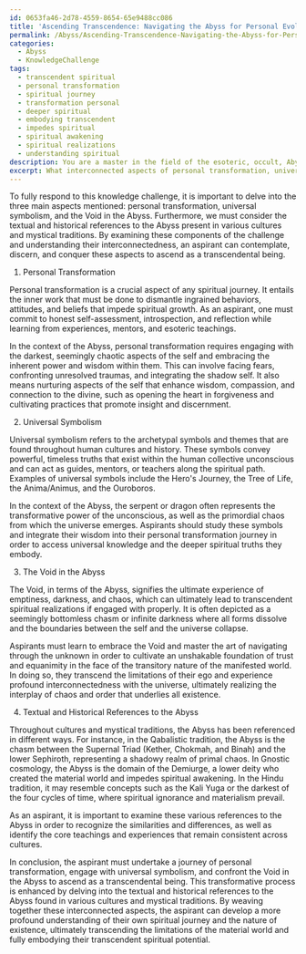 ```yaml
---
id: 0653fa46-2d78-4559-8654-65e9488cc086
title: 'Ascending Transcendence: Navigating the Abyss for Personal Evolution'
permalink: /Abyss/Ascending-Transcendence-Navigating-the-Abyss-for-Personal-Evolution/
categories:
  - Abyss
  - KnowledgeChallenge
tags:
  - transcendent spiritual
  - personal transformation
  - spiritual journey
  - transformation personal
  - deeper spiritual
  - embodying transcendent
  - impedes spiritual
  - spiritual awakening
  - spiritual realizations
  - understanding spiritual
description: You are a master in the field of the esoteric, occult, Abyss and Education. You are a writer of tests, challenges, books and deep knowledge on Abyss for initiates and students to gain deep insights and understanding from. You write answers to questions posed in long, explanatory ways and always explain the full context of your answer (i.e., related concepts, formulas, examples, or history), as well as the step-by-step thinking process you take to answer the challenges. Be rigorous and thorough, and summarize the key themes, ideas, and conclusions at the end.
excerpt: What interconnected aspects of personal transformation, universal symbolism, and Void in the Abyss must an aspirant contemplate, discern and conquer to ascend as a transcendental being, while simultaneously delving into the textual and historical references of the Abyss found throughout cultures and mystical traditions?
---
```

To fully respond to this knowledge challenge, it is important to delve into the three main aspects mentioned: personal transformation, universal symbolism, and the Void in the Abyss. Furthermore, we must consider the textual and historical references to the Abyss present in various cultures and mystical traditions. By examining these components of the challenge and understanding their interconnectedness, an aspirant can contemplate, discern, and conquer these aspects to ascend as a transcendental being.

1. Personal Transformation

Personal transformation is a crucial aspect of any spiritual journey. It entails the inner work that must be done to dismantle ingrained behaviors, attitudes, and beliefs that impede spiritual growth. As an aspirant, one must commit to honest self-assessment, introspection, and reflection while learning from experiences, mentors, and esoteric teachings.

In the context of the Abyss, personal transformation requires engaging with the darkest, seemingly chaotic aspects of the self and embracing the inherent power and wisdom within them. This can involve facing fears, confronting unresolved traumas, and integrating the shadow self. It also means nurturing aspects of the self that enhance wisdom, compassion, and connection to the divine, such as opening the heart in forgiveness and cultivating practices that promote insight and discernment.

2. Universal Symbolism

Universal symbolism refers to the archetypal symbols and themes that are found throughout human cultures and history. These symbols convey powerful, timeless truths that exist within the human collective unconscious and can act as guides, mentors, or teachers along the spiritual path. Examples of universal symbols include the Hero's Journey, the Tree of Life, the Anima/Animus, and the Ouroboros.

In the context of the Abyss, the serpent or dragon often represents the transformative power of the unconscious, as well as the primordial chaos from which the universe emerges. Aspirants should study these symbols and integrate their wisdom into their personal transformation journey in order to access universal knowledge and the deeper spiritual truths they embody.

3. The Void in the Abyss

The Void, in terms of the Abyss, signifies the ultimate experience of emptiness, darkness, and chaos, which can ultimately lead to transcendent spiritual realizations if engaged with properly. It is often depicted as a seemingly bottomless chasm or infinite darkness where all forms dissolve and the boundaries between the self and the universe collapse.

Aspirants must learn to embrace the Void and master the art of navigating through the unknown in order to cultivate an unshakable foundation of trust and equanimity in the face of the transitory nature of the manifested world. In doing so, they transcend the limitations of their ego and experience profound interconnectedness with the universe, ultimately realizing the interplay of chaos and order that underlies all existence.

4. Textual and Historical References to the Abyss

Throughout cultures and mystical traditions, the Abyss has been referenced in different ways. For instance, in the Qabalistic tradition, the Abyss is the chasm between the Supernal Triad (Kether, Chokmah, and Binah) and the lower Sephiroth, representing a shadowy realm of primal chaos. In Gnostic cosmology, the Abyss is the domain of the Demiurge, a lower deity who created the material world and impedes spiritual awakening. In the Hindu tradition, it may resemble concepts such as the Kali Yuga or the darkest of the four cycles of time, where spiritual ignorance and materialism prevail.

As an aspirant, it is important to examine these various references to the Abyss in order to recognize the similarities and differences, as well as identify the core teachings and experiences that remain consistent across cultures.

In conclusion, the aspirant must undertake a journey of personal transformation, engage with universal symbolism, and confront the Void in the Abyss to ascend as a transcendental being. This transformative process is enhanced by delving into the textual and historical references to the Abyss found in various cultures and mystical traditions. By weaving together these interconnected aspects, the aspirant can develop a more profound understanding of their own spiritual journey and the nature of existence, ultimately transcending the limitations of the material world and fully embodying their transcendent spiritual potential.
